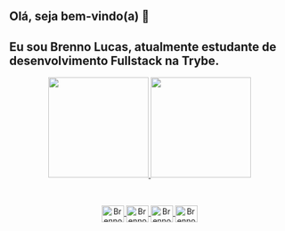 ## Olá, seja bem-vindo(a) 👋

## Eu sou Brenno Lucas, atualmente estudante de desenvolvimento Fullstack na Trybe.

<div align="center">
  <a href="https://github.com/Brenno-Lucas">
  <img height="180em" src="https://github-readme-stats.vercel.app/api?username=Brenno-Lucas&show_icons=true&theme=chartreuse-dark&include_all_commits=true&count_private=true"/>
  <img height="180em" src="https://github-readme-stats.vercel.app/api/top-langs/?username=Brenno-Lucas&layout=compact&langs_count=7&theme=chartreuse-dark"/>
</div>

## 

<div style= "display: inline_block" align="center"><br>
   <img align="center" alt="Brenno-Js" height="30" width="40" src="https://cdn.jsdelivr.net/gh/devicons/devicon/icons/javascript/javascript-plain.svg">
   <img align="center" alt="Brenno-Js" height="30" width="40" src="https://cdn.jsdelivr.net/gh/devicons/devicon/icons/css3/css3-plain.svg">
   <img align="center" alt="Brenno-Js" height="30" width="40" src="https://cdn.jsdelivr.net/gh/devicons/devicon/icons/html5/html5-plain.svg"  />
   <img align="center" alt="Brenno-Js" height="30" width="40" src="https://cdn.jsdelivr.net/gh/devicons/devicon/icons/react/react-original-wordmark.svg" />
</div>
<div>

</div>
